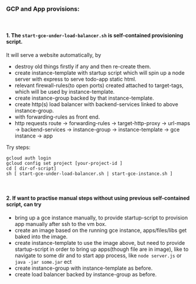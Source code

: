 ### GCP and App provisions:
<br/>

#### 1. The `start-gce-under-load-balancer.sh` is self-contained provisioning script.
   
It will serve a website automatically, by

- destroy old things firstly if any and then re-create them.
- create instance-template with startup script which will spin up a node server with express to serve todo-app static html.
- relevant firewall-rules(to open ports) created attached to target-tags, which will be used by instance-template. 
- create instance-group backed by that instance-template.
- create http(s) load balancer with backend-services linked to above instance-group.
- with forwarding-rules as front end.
- http requests route -> forwarding-rules -> target-http-proxy -> url-maps -> backend-services -> instance-group -> instance-template -> gce instance -> app

Try steps:
```shell
gcloud auth login
gcloud config set project [your-project-id ]
cd [ dir-of-script]
sh [ start-gce-under-load-balancer.sh | start-gce-instance.sh ]
```
<br/>

#### 2. If want to practise manual steps without using previous self-contained script, can try
- bring up a gce instance manually, to provide startup-script to provision app manually after ssh to the vm box.
- create an image based on the running gce instance, apps/files/libs get baked into the image.
- create instance-template to use the image above, 
  but need to provide startup-script in order to bring up apps(though file are in image), like to navigate to some dir and to start app process, like `node server.js` or `java -jar some.jar` ect
- create instance-group with instance-template as before.
- create load balancer backed by instance-group as before.